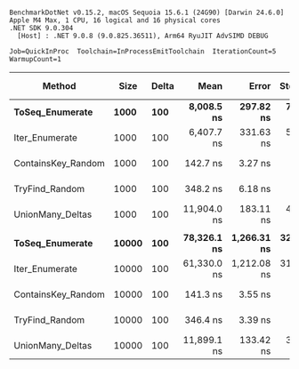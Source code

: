 ```

BenchmarkDotNet v0.15.2, macOS Sequoia 15.6.1 (24G90) [Darwin 24.6.0]
Apple M4 Max, 1 CPU, 16 logical and 16 physical cores
.NET SDK 9.0.304
  [Host] : .NET 9.0.8 (9.0.825.36511), Arm64 RyuJIT AdvSIMD DEBUG

Job=QuickInProc  Toolchain=InProcessEmitToolchain  IterationCount=5  
WarmupCount=1  

```
| Method             | Size  | Delta | Mean        | Error       | StdDev    | Ratio | Gen0    | Gen1   | Allocated | Alloc Ratio |
|------------------- |------ |------ |------------:|------------:|----------:|------:|--------:|-------:|----------:|------------:|
| **ToSeq_Enumerate**    | **1000**  | **100**   |  **8,008.5 ns** |   **297.82 ns** |  **77.34 ns** |  **1.00** |  **2.8839** |      **-** |   **24208 B** |        **1.00** |
| Iter_Enumerate     | 1000  | 100   |  6,407.7 ns |   331.63 ns |  51.32 ns |  0.80 |  3.3493 |      - |   28072 B |        1.16 |
| ContainsKey_Random | 1000  | 100   |    142.7 ns |     3.27 ns |   0.51 ns |  0.02 |       - |      - |         - |        0.00 |
| TryFind_Random     | 1000  | 100   |    348.2 ns |     6.18 ns |   1.60 ns |  0.04 |  0.2866 |      - |    2400 B |        0.10 |
| UnionMany_Deltas   | 1000  | 100   | 11,904.0 ns |   183.11 ns |  47.55 ns |  1.49 | 10.8185 | 1.3580 |   90488 B |        3.74 |
|                    |       |       |             |             |           |       |         |        |           |             |
| **ToSeq_Enumerate**    | **10000** | **100**   | **78,326.1 ns** | **1,266.31 ns** | **328.86 ns** | **1.000** | **28.6865** |      **-** |  **240209 B** |       **1.000** |
| Iter_Enumerate     | 10000 | 100   | 61,330.0 ns | 1,212.08 ns | 314.77 ns | 0.783 | 33.4473 | 4.1504 |  280073 B |       1.166 |
| ContainsKey_Random | 10000 | 100   |    141.3 ns |     3.55 ns |   0.55 ns | 0.002 |       - |      - |         - |       0.000 |
| TryFind_Random     | 10000 | 100   |    346.4 ns |     3.39 ns |   0.88 ns | 0.004 |  0.2866 |      - |    2400 B |       0.010 |
| UnionMany_Deltas   | 10000 | 100   | 11,899.1 ns |   133.42 ns |  34.65 ns | 0.152 | 10.8185 | 1.5259 |   90488 B |       0.377 |
